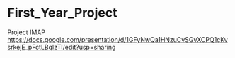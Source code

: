 # First_Year_Project
Project IMAP
https://docs.google.com/presentation/d/1GFyNwQa1HNzuCvSGvXCPQ1cKvsrkejE_pFctLBqlzTI/edit?usp=sharing
